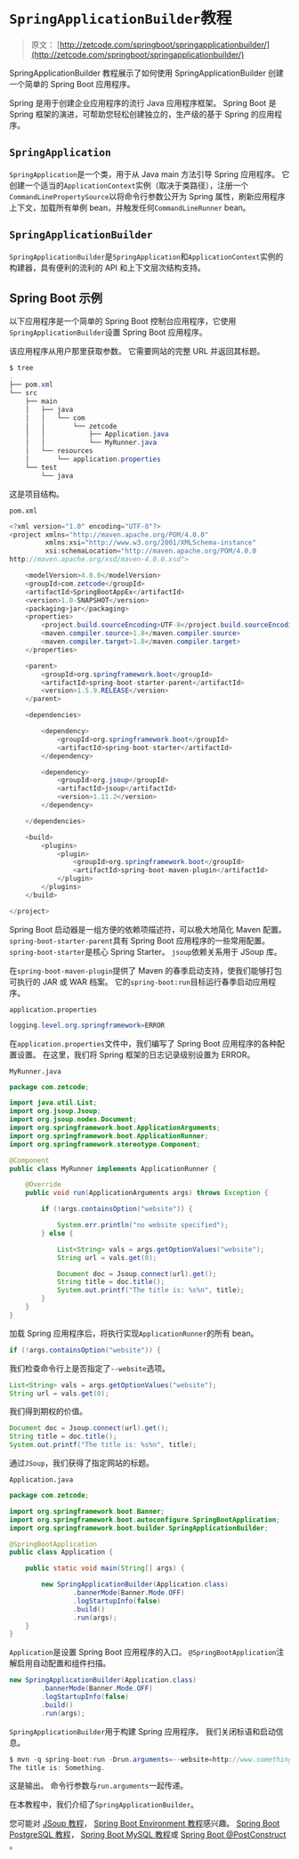 # `SpringApplicationBuilder`教程

> 原文： [http://zetcode.com/springboot/springapplicationbuilder/](http://zetcode.com/springboot/springapplicationbuilder/)

SpringApplicationBuilder 教程展示了如何使用 SpringApplicationBuilder 创建一个简单的 Spring Boot 应用程序。

Spring 是用于创建企业应用程序的流行 Java 应用程序框架。 Spring Boot 是 Spring 框架的演进，可帮助您轻松创建独立的，生产级的基于 Spring 的应用程序。

## `SpringApplication`

`SpringApplication`是一个类，用于从 Java main 方法引导 Spring 应用程序。 它创建一个适当的`ApplicationContext`实例（取决于类路径），注册一个`CommandLinePropertySource`以将命令行参数公开为 Spring 属性，刷新应用程序上下文，加载所有单例 bean，并触发任何`CommandLineRunner` bean。

## `SpringApplicationBuilder`

`SpringApplicationBuilder`是`SpringApplication`和`ApplicationContext`实例的构建器，具有便利的流利的 API 和上下文层次结构支持。

## Spring Boot 示例

以下应用程序是一个简单的 Spring Boot 控制台应用程序，它使用`SpringApplicationBuilder`设置 Spring Boot 应用程序。

该应用程序从用户那里获取参数。 它需要网站的完整 URL 并返回其标题。

```java
$ tree
.
├── pom.xml
└── src
    ├── main
    │   ├── java
    │   │   └── com
    │   │       └── zetcode
    │   │           ├── Application.java
    │   │           └── MyRunner.java
    │   └── resources
    │       └── application.properties
    └── test
        └── java

```

这是项目结构。

`pom.xml`

```java
<?xml version="1.0" encoding="UTF-8"?>
<project xmlns="http://maven.apache.org/POM/4.0.0" 
         xmlns:xsi="http://www.w3.org/2001/XMLSchema-instance" 
         xsi:schemaLocation="http://maven.apache.org/POM/4.0.0 
http://maven.apache.org/xsd/maven-4.0.0.xsd">

    <modelVersion>4.0.0</modelVersion>
    <groupId>com.zetcode</groupId>
    <artifactId>SpringBootAppEx</artifactId>
    <version>1.0-SNAPSHOT</version>
    <packaging>jar</packaging>
    <properties>
        <project.build.sourceEncoding>UTF-8</project.build.sourceEncoding>
        <maven.compiler.source>1.8</maven.compiler.source>
        <maven.compiler.target>1.8</maven.compiler.target>
    </properties>

    <parent>
        <groupId>org.springframework.boot</groupId>
        <artifactId>spring-boot-starter-parent</artifactId>
        <version>1.5.9.RELEASE</version>
    </parent>    

    <dependencies>

        <dependency>
            <groupId>org.springframework.boot</groupId>
            <artifactId>spring-boot-starter</artifactId>
        </dependency>        

        <dependency>
            <groupId>org.jsoup</groupId>
            <artifactId>jsoup</artifactId>
            <version>1.11.2</version>
        </dependency>        

    </dependencies>    

    <build>
        <plugins>
            <plugin>
                <groupId>org.springframework.boot</groupId>
                <artifactId>spring-boot-maven-plugin</artifactId>
            </plugin>            
        </plugins>
    </build>    

</project>

```

Spring Boot 启动器是一组方便的依赖项描述符，可以极大地简化 Maven 配置。 `spring-boot-starter-parent`具有 Spring Boot 应用程序的一些常用配置。 `spring-boot-starter`是核心 Spring Starter。 `jsoup`依赖关系用于 JSoup 库。

在`spring-boot-maven-plugin`提供了 Maven 的春季启动支持，使我们能够打包可执行的 JAR 或 WAR 档案。 它的`spring-boot:run`目标运行春季启动应用程序。

`application.properties`

```java
logging.level.org.springframework=ERROR

```

在`application.properties`文件中，我们编写了 Spring Boot 应用程序的各种配置设置。 在这里，我们将 Spring 框架的日志记录级别设置为 ERROR。

`MyRunner.java`

```java
package com.zetcode;

import java.util.List;
import org.jsoup.Jsoup;
import org.jsoup.nodes.Document;
import org.springframework.boot.ApplicationArguments;
import org.springframework.boot.ApplicationRunner;
import org.springframework.stereotype.Component;

@Component
public class MyRunner implements ApplicationRunner {

    @Override
    public void run(ApplicationArguments args) throws Exception {

        if (!args.containsOption("website")) {

            System.err.println("no website specified");
        } else {

            List<String> vals = args.getOptionValues("website");
            String url = vals.get(0);

            Document doc = Jsoup.connect(url).get();
            String title = doc.title();
            System.out.printf("The title is: %s%n", title);
        }
    }
}

```

加载 Spring 应用程序后，将执行实现`ApplicationRunner`的所有 bean。

```java
if (!args.containsOption("website")) {

```

我们检查命令行上是否指定了`--website`选项。

```java
List<String> vals = args.getOptionValues("website");
String url = vals.get(0);

```

我们得到期权的价值。

```java
Document doc = Jsoup.connect(url).get();
String title = doc.title();
System.out.printf("The title is: %s%n", title);

```

通过`JSoup`，我们获得了指定网站的标题。

`Application.java`

```java
package com.zetcode;

import org.springframework.boot.Banner;
import org.springframework.boot.autoconfigure.SpringBootApplication;
import org.springframework.boot.builder.SpringApplicationBuilder;

@SpringBootApplication
public class Application {

    public static void main(String[] args) {

        new SpringApplicationBuilder(Application.class)
                .bannerMode(Banner.Mode.OFF)
                .logStartupInfo(false)
                .build()
                .run(args);
    }
}

```

`Application`是设置 Spring Boot 应用程序的入口。 `@SpringBootApplication`注解启用自动配置和组件扫描。

```java
new SpringApplicationBuilder(Application.class)
        .bannerMode(Banner.Mode.OFF)
        .logStartupInfo(false)
        .build()
        .run(args);

```

`SpringApplicationBuilder`用于构建 Spring 应用程序。 我们关闭标语和启动信息。

```java
$ mvn -q spring-boot:run -Drun.arguments=--website=http://www.something.com
The title is: Something.

```

这是输出。 命令行参数与`run.arguments`一起传递。

在本教程中，我们介绍了`SpringApplicationBuilder`。

您可能对 [JSoup 教程](/java/jsoup/)， [Spring Boot Environment 教程](/articles/springbootenvironment/)感兴趣。 [Spring Boot PostgreSQL 教程](/springboot/postgresql/)， [Spring Boot MySQL 教程](/springboot/mysql/)或 [Spring Boot @PostConstruct](/springboot/postconstruct/) 。